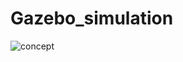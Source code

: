 # Gazebo_simulation

![concept](https://github.com/user-attachments/assets/40c499df-9e83-4c70-a474-6917b33f7188)
